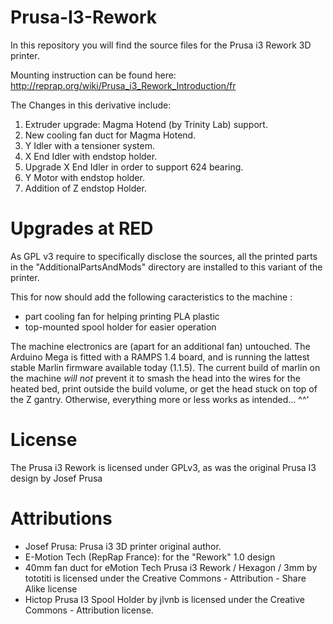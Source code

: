 # Prusa-I3-Rework

In this repository you will find the source files for the Prusa i3 Rework 3D printer. 

Mounting instruction can be found here: http://reprap.org/wiki/Prusa_i3_Rework_Introduction/fr

The Changes in this derivative include:
 1) Extruder upgrade: Magma Hotend (by Trinity Lab) support. 
 2) New cooling fan duct for Magma Hotend. 
 3) Y Idler with a tensioner system. 
 4) X End Idler with endstop holder. 
 5) Upgrade X End Idler in order to support 624 bearing. 
 6) Y Motor with endstop holder. 
 7) Addition of Z endstop Holder. 

# Upgrades at RED

As GPL v3 require to specifically disclose the sources, all the printed parts in the "AdditionalPartsAndMods" directory are installed to this variant of the printer.

This for now should add the following caracteristics to the machine :
 - part cooling fan for helping printing PLA plastic
 - top-mounted spool holder for easier operation
 
 The machine electronics are (apart for an additional fan) untouched. The Arduino Mega is fitted with a RAMPS 1.4 board, and is running the lattest stable Marlin firmware available today (1.1.5). 
 The current build of marlin on the machine *will not* prevent it to smash the head into the wires for the heated bed, print outside the build volume, or get the head stuck on top of the Z gantry. Otherwise, everything more or less works as intended... ^^'


License 
======

The Prusa i3 Rework is licensed under GPLv3, as was the original Prusa I3 design by Josef Prusa



Attributions
============
 
 - Josef Prusa: Prusa i3 3D printer original author.
 - E-Motion Tech (RepRap France): for the "Rework" 1.0 design
 - 40mm fan duct for eMotion Tech Prusa i3 Rework / Hexagon / 3mm by tototiti is licensed under the Creative Commons - Attribution - Share Alike license
 - Hictop Prusa I3 Spool Holder by jlvnb is licensed under the Creative Commons - Attribution license.
